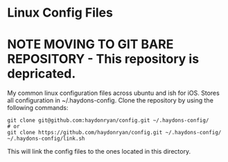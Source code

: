 # Linux Config Files
# NOTE MOVING TO GIT BARE REPOSITORY - This repository is depricated.


My common linux configuration files across ubuntu and ish for iOS.  Stores all configuration in ~/.haydons-config.  Clone the repository by using the following commands:

``` 
git clone git@github.com:haydonryan/config.git ~/.haydons-config/
# or 
git clone https://github.com/haydonryan/config.git ~/.haydons-config/
~/.haydons-config/link.sh
```

This will link the config files to the ones located in this directory.


